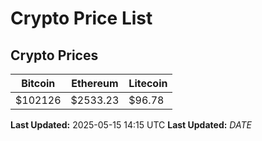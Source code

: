 # Crypto Price List

## Crypto Prices
| Bitcoin | Ethereum | Litecoin |
| ------- | -------- | -------- |
| $102126 | $2533.23 | $96.78 |
**Last Updated:** 2025-05-15 14:15 UTC
**Last Updated:** $DATE$
